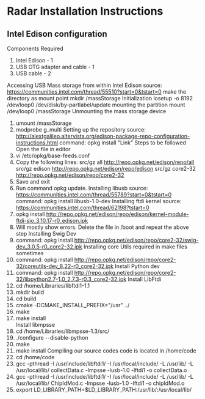 # Radar Installation Instructions

## Intel Edison configuration
Components Required
1. Intel Edison - 1
2. USB OTG adapter and cable - 1
3.  USB cable - 2 

Accessing USB Mass storage from within Intel Edison
source: https://communities.intel.com/thread/55510?start=0&tstart=0
make the directory as mount point
mkdir /massStorage
Initialization
losetup -o 8192 /dev/loop0 /dev/disk/by-partlabel/update
mounting the partition
mount /dev/loop0 /massStorage
Unmounting the mass storage device
1. umount /massStorage
2. modprobe g_multi
Setting up the repository
source: http://alextgalileo.altervista.org/edison-package-repo-configuration-instructions.html
command: opkg install "Link"
Steps to be followed
Open the file in editor
1. vi /etc/opkg/base-feeds.conf
2. Copy the following lines:
src/gz all http://repo.opkg.net/edison/repo/all
src/gz edison http://repo.opkg.net/edison/repo/edison
src/gz core2-32 http://repo.opkg.net/edison/repo/core2-32
3. Save and exit
4. Run command opkg update.
Installing libusb
source: https://communities.intel.com/thread/55789?start=0&tstart=0
command: opkg install libusb-1.0-dev
Installing ftdi kernel
source: https://communities.intel.com/thread/62198?tstart=0
1. opkg install http://repo.opkg.net/edison/repo/edison/kernel-module-ftdi-sio_3.10.17-r0_edison.ipk
2. Will mostly show errors. Delete the file in /boot and repeat the above step
Installing Swig Dev
1. command: opkg install http://repo.opkg.net/edison/repo/core2-32/swig-dev_3.0.5-r0_core2-32.ipk
Installing core Utils required in make files sometimes
1. command: opkg install http://repo.opkg.net/edison/repo/core2-32/coreutils-dev_8.22-r0_core2-32.ipk
Install Python dev
1. command: opkg install http://repo.opkg.net/edison/repo/core2-32/libpython2.7-1.0_2.7.3-r0.3_core2-32.ipk
Install LibFtdi
1. cd /home/Libraries/libftdi1-1.1
2. mkdir build
3. cd build
4. cmake -DCMAKE_INSTALL_PREFIX="/usr" ../
5. make
6. make install\
Install libmpsse
1. cd /home/Libraries/libmpsse-1.3/src/
2. ./configure --disable-python
3. make
4. make install
Compiling our source codes
code is located in /home/code
1. cd /home/code
2. gcc -pthread -I /usr/include/libftdi1/ -I /usr/local/include/ -L /usr/lib/ -L /usr/local/lib/ collectData.c -lmpsse -lusb-1.0 -lftdi1 -o collectData.o
3. gcc -pthread -I /usr/include/libftdi1/ -I /usr/local/include/ -L /usr/lib/ -L /usr/local/lib/ ChipIdMod.c -lmpsse -lusb-1.0 -lftdi1 -o chipIdMod.o
4.  export LD_LIBRARY_PATH=$LD_LIBRARY_PATH:/usr/lib/:/usr/local/lib/
